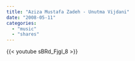 ```yaml
---
title: "Aziza Mustafa Zadeh - Unutma Vijdani"
date: "2008-05-11"
categories:
  - "music"
  - "shares"
---
```


{{< youtube sBRd_Fjgl_8 >}}
